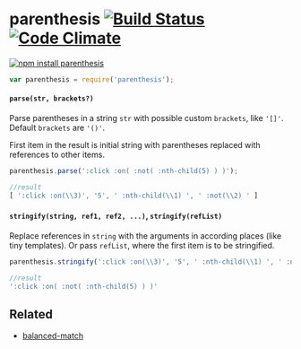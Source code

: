 # parenthesis [![Build Status](https://travis-ci.org/dfcreative/parenthesis.svg?branch=master)](https://travis-ci.org/dfcreative/parenthesis) [![Code Climate](https://codeclimate.com/github/dfcreative/parenthesis/badges/gpa.svg)](https://codeclimate.com/github/dfcreative/parenthesis)


[![npm install parenthesis](https://nodei.co/npm/parenthesis.png?mini=true)](https://npmjs.org/package/parenthesis/)

```js
var parenthesis = require('parenthesis');
```

#### `parse(str, brackets?)`

Parse parentheses in a string `str` with possible custom `brackets`, like `'[]'`. Default `brackets` are `'()'`.

First item in the result is initial string with parentheses replaced with references to other items.

```js
parenthesis.parse(':click :on( :not( :nth-child(5) ) )');

//result
[ ':click :on(\\3)', '5', ' :nth-child(\\1) ', ' :not(\\2) ' ]
```


#### `stringify(string, ref1, ref2, ...)`, `stringify(refList)`

Replace references in `string` with the arguments in according places (like tiny templates). Or pass `refList`, where the first item is to be stringified.

```js
parenthesis.stringify(':click :on(\\3)', '5', ' :nth-child(\\1) ', ' :not(\\2) ')

//result
':click :on( :not( :nth-child(5) ) )'
```


## Related

* [balanced-match](http://npmjs.org/package/balanced-match)